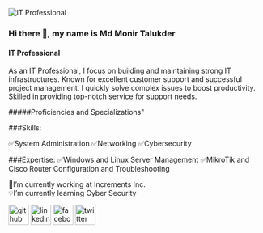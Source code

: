 ![IT Professional](https://media.licdn.com/dms/image/D5616AQEXma8hSVVFfg/profile-displaybackgroundimage-shrink_350_1400/0/1711180557740?e=1716422400&v=beta&t=VXuRDHTL7k9mIKAN3j-z1zBoUEr_4IZ2gdiKib-Nn2o)

### Hi there 👋, my name is Md Monir Talukder
#### IT Professional


As an IT Professional, I focus on building and maintaining strong IT infrastructures. Known for excellent customer support and successful project management, I quickly solve complex issues to boost productivity. Skilled in providing top-notch service for support needs.

#####Proficiencies and Specializations"

###Skills:

✅System Administration
✅Networking
✅Cybersecurity

###Expertise:
✅Windows and Linux Server Management
✅MikroTik and Cisco Router Configuration and Troubleshooting

💼I’m currently working at Increments Inc.  
💡I’m currently learning Cyber Security  


[<img src='https://cdn.jsdelivr.net/npm/simple-icons@3.0.1/icons/github.svg' alt='github' height='40'>](https://github.com/https://github.com/monirtalukder07)  [<img src='https://cdn.jsdelivr.net/npm/simple-icons@3.0.1/icons/linkedin.svg' alt='linkedin' height='40'>](https://www.linkedin.com/in/https://www.linkedin.com/in/monirtalukder07//)  [<img src='https://cdn.jsdelivr.net/npm/simple-icons@3.0.1/icons/facebook.svg' alt='facebook' height='40'>](https://www.facebook.com/https://www.facebook.com/monirtalukder07)  [<img src='https://cdn.jsdelivr.net/npm/simple-icons@3.0.1/icons/twitter.svg' alt='twitter' height='40'>](https://twitter.com/https://twitter.com/monirtalukder07)  

